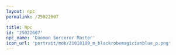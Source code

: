 ```yaml
---
layout: npc
permalink: /25022607

title: Npc
id: '25022607'
npc_name: 'Daemon Sorcerer Master'
icon_url: 'portrait/mob/21010109_m_blackrobemagicianblue_p.png'
---
```

